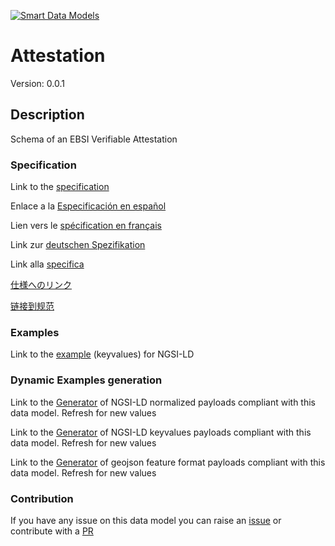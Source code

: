 [![Smart Data Models](https://smartdatamodels.org/wp-content/uploads/2022/01/SmartDataModels_logo.png "Logo")](https://smartdatamodels.org)
# Attestation
Version: 0.0.1

## Description 

Schema of an EBSI Verifiable Attestation
### Specification

Link to the [specification](https://github.com/smart-data-models/dataModel.VerifiableCredentials/blob/master/Attestation/doc/spec.md)

Enlace a la [Especificación en español](https://github.com/smart-data-models/dataModel.VerifiableCredentials/blob/master/Attestation/doc/spec_ES.md)

Lien vers le [spécification en français](https://github.com/smart-data-models/dataModel.VerifiableCredentials/blob/master/Attestation/doc/spec_FR.md)

Link zur [deutschen Spezifikation](https://github.com/smart-data-models/dataModel.VerifiableCredentials/blob/master/Attestation/doc/spec_DE.md)

Link alla [specifica](https://github.com/smart-data-models/dataModel.VerifiableCredentials/blob/master/Attestation/doc/spec_IT.md)

[仕様へのリンク](https://github.com/smart-data-models/dataModel.VerifiableCredentials/blob/master/Attestation/doc/spec_JA.md)

[链接到规范](https://github.com/smart-data-models/dataModel.VerifiableCredentials/blob/master/Attestation/doc/spec_ZH.md)
### Examples

Link to the [example](https://smart-data-models.github.io/dataModel.VerifiableCredentials/Attestation/examples/example.jsonld) (keyvalues) for NGSI-LD
### Dynamic Examples generation

Link to the [Generator](https://smartdatamodels.org/extra/ngsi-ld_generator.php?schemaUrl=https://raw.githubusercontent.com/smart-data-models/dataModel.VerifiableCredentials/master/Attestation/schema.json&email=info@smartdatamodels.org) of NGSI-LD normalized payloads compliant with this data model. Refresh for new values

Link to the [Generator](https://smartdatamodels.org/extra/ngsi-ld_generator_keyvalues.php?schemaUrl=https://raw.githubusercontent.com/smart-data-models/dataModel.VerifiableCredentials/master/Attestation/schema.json&email=info@smartdatamodels.org) of NGSI-LD keyvalues payloads compliant with this data model. Refresh for new values

Link to the [Generator](https://smartdatamodels.org/extra/geojson_features_generator.php?schemaUrl=https://raw.githubusercontent.com/smart-data-models/dataModel.VerifiableCredentials/master/Attestation/schema.json&email=info@smartdatamodels.org) of geojson feature format payloads compliant with this data model. Refresh for new values
### Contribution

 If you have any issue on this data model you can raise an [issue](https://github.com/smart-data-models/dataModel.VerifiableCredentials/issues)  or contribute with a [PR](https://github.com/smart-data-models/dataModel.VerifiableCredentials/pulls)